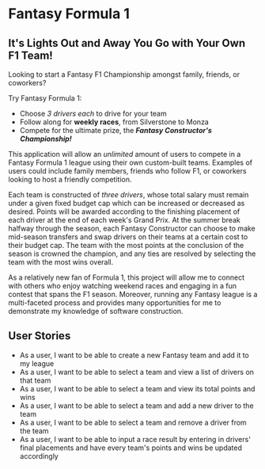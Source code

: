 # Fantasy Formula 1

## It's Lights Out and Away You Go with Your Own F1 Team!  

Looking to start a Fantasy F1 Championship amongst family, friends, or coworkers? 

Try Fantasy Formula 1:

- Choose *3 drivers each* to drive for your team
- Follow along for **weekly races**, from Silverstone to Monza
- Compete for the ultimate prize, the ***Fantasy Constructor's Championship!***

This application will allow an *unlimited* amount of users to compete in a Fantasy Formula 1 league 
using their own custom-built teams. Examples of users could include family members, friends who follow
F1, or coworkers looking to host a friendly competition. 

Each team is constructed of *three drivers*, whose total salary must remain under a given fixed budget cap 
which can be increased or decreased as desired. Points will be awarded according to the finishing placement 
of each driver at the end of each week's Grand Prix. At the summer break halfway through the season, each 
Fantasy Constructor can choose to make mid-season transfers and swap drivers on their teams at a certain cost 
to their budget cap. The team with the most points at the conclusion of the season is crowned the champion, 
and any ties are resolved by selecting the team with the most wins overall.

As a relatively new fan of Formula 1, this project will allow me to connect with others who enjoy watching
weekend races and engaging in a fun contest that spans the F1 season. Moreover, running any Fantasy league is 
a multi-faceted process and provides many opportunities for me to demonstrate my knowledge of software construction. 

## User Stories

- As a user, I want to be able to create a new Fantasy team and add it to my league
- As a user, I want to be able to select a team and view a list of drivers on that team
- As a user, I want to be able to select a team and view its total points and wins
- As a user, I want to be able to select a team and add a new driver to the team
- As a user, I want to be able to select a team and remove a driver from the team
- As a user, I want to be able to input a race result by entering in drivers' final placements and have every team's
points and wins be updated accordingly


